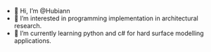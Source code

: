 - 👋 Hi, I’m @Hubiann
- 👀 I’m interested in programming implementation in architectural research.
- 🌱 I’m currently learning python and c# for hard surface modelling applications.
